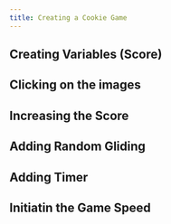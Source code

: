 ```yaml
---
title: Creating a Cookie Game
---
```


## Creating Variables (Score)

## Clicking on the images

## Increasing the Score

## Adding Random Gliding

## Adding Timer

## Initiatin the Game Speed





